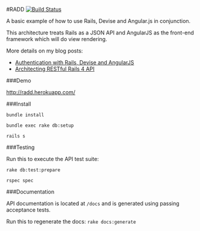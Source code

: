 #RADD [![Build Status](https://travis-ci.org/jesalg/RADD.png?branch=master)](https://travis-ci.org/jesalg/RADD)

A basic example of how to use Rails, Devise and Angular.js in conjunction. 

This architecture treats Rails as a JSON API and AngularJS as the front-end framework which will do view rendering. 

More details on my blog posts:

- [Authentication with Rails, Devise and AngularJS][1]
- [Architecting RESTful Rails 4 API][2]

###Demo

http://radd.herokuapp.com/

###Install

``bundle install``

``bundle exec rake db:setup``

``rails s``

###Testing

Run this to execute the API test suite:

``rake db:test:prepare``

``rspec spec``

###Documentation

API documentation is located at `/docs` and is generated using passing acceptance tests.

Run this to regenerate the docs: `rake docs:generate`

  [1]: http://jes.al/2013/08/authentication-with-rails-devise-and-angularjs/
  [2]: http://jes.al/2013/10/architecting-restful-rails-4-api/

